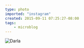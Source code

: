 ```yaml
---
type: photo
imported: "instagram"
created: 2015-09-11 07:25:27-08:00
tags:
    - microblog
---
```

![Darla](/media/images/photos/2015/09/21d1dd29f1f88c4ee97543f42cdd338a.jpg)

